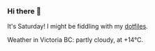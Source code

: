 ### Hi there :wave:

It's Saturday! I might be fiddling with my [dotfiles](https://github.com/bewuethr/dotfiles).

Weather in Victoria BC: partly cloudy, at +14°C.
